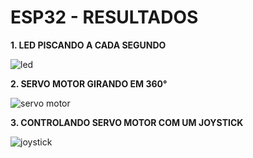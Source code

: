 # ESP32 - RESULTADOS

**1. LED PISCANDO A CADA SEGUNDO**

![led](https://user-images.githubusercontent.com/50149818/82376006-d784d500-99f7-11ea-9ffe-584c9aa89d8c.gif)

**2. SERVO MOTOR GIRANDO EM 360°**

![servo motor](https://user-images.githubusercontent.com/50149818/82376077-f4b9a380-99f7-11ea-81dc-cb269e3962e1.gif)

**3. CONTROLANDO SERVO MOTOR COM UM JOYSTICK**

![joystick](https://user-images.githubusercontent.com/50149818/82375541-1fefc300-99f7-11ea-96fc-b88b70b0a657.gif)
